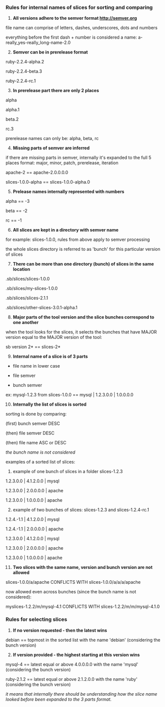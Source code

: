 ### Rules for internal names of slices for sorting and comparing

1) **All versions adhere to the semver format http://semver.org**

file name can comprise of letters, dashes, underscores, dots and numbers

everything before the first dash + number is considered a name: a-really_yes-really_long-name-2.0

2) **Semver can be in prerelease format**

ruby-2.2.4-alpha.2

ruby-2.2.4-beta.3

ruby-2.2.4-rc.1

3) **In prerelease part there are only 2 places**

alpha

alpha.1

beta.2

rc.3

prerelease names can only be: alpha, beta, rc

4) **Missing parts of semver are inferred**

if there are missing parts in semver, internally it's expanded to the full 5 places format:
major, minor, patch, prerelease, iteration

apache-2 == apache-2.0.0.0.0

slices-1.0.0-alpha == slices-1.0.0-alpha.0

5) **Prelease names internally represented with numbers**

alpha == -3

beta == -2

rc == -1

6) **All slices are kept in a directory with semver name** 

for example: slices-1.0.0, rules from above apply to semver processing

the whole slices directory is referred to as 'bunch' for this particular version of slices

7) **There can be more than one directory (bunch) of slices in the same location**

.sb/slices/slices-1.0.0

.sb/slices/my-slices-1.0.0

.sb/slices/slices-2.1.1

.sb/slices/other-slices-3.0.1-alpha.1

8) **Major parts of the tool version and the slice bunches correspond to one another**

when the tool looks for the slices, it selects the bunches that have MAJOR version equal to the MAJOR version of the tool:

sb version 2* == slices-2*

9) **Internal name of a slice is of 3 parts**

* file name in lower case

* file semver

* bunch semver  

ex: mysql-1.2.3 from slices-1.0.0 == mysql | 1.2.3.0.0 | 1.0.0.0.0

10) **Internally the list of slices is sorted**

sorting is done by comparing:

(first) bunch semver DESC

(then) file semver DESC

(then) file name ASC or DESC

*the bunch name is not considered*

examples of a sorted list of slices:

1) example of one bunch of slices in a folder slices-1.2.3

1.2.3.0.0 | 4.1.2.0.0 | mysql

1.2.3.0.0 | 2.0.0.0.0 | apache

1.2.3.0.0 | 1.0.0.0.0 | apache

2) example of two bunches of slices: slices-1.2.3 and slices-1.2.4-rc.1

1.2.4.-1.1 | 4.1.2.0.0 | mysql

1.2.4.-1.1 | 2.0.0.0.0 | apache

1.2.3.0.0 | 4.1.2.0.0 | mysql

1.2.3.0.0 | 2.0.0.0.0 | apache

1.2.3.0.0 | 1.0.0.0.0 | apache

11) **Two slices with the same name, version and bunch version are not allowed**

slices-1.0.0/a/apache CONFLICTS WITH slices-1.0.0/a/a/a/apache 

now allowed even across bunches (since the bunch name is not considered):

myslices-1.2.2/m/mysql-4.1 CONFLICTS WITH slices-1.2.2/m/m/mysql-4.1.0

### Rules for selecting slices

1) **If no version requested - then the latest wins**

debian == topmost in the sorted list with the name 'debian' (considering the bunch version)

2) **If version provided - the highest starting at this version wins**

mysql-4 == latest equal or above 4.0.0.0.0 with the name 'mysql' (considering the bunch version)

ruby-2.1.2 == latest equal or above 2.1.2.0.0 with the name 'ruby' (considering the bunch version)

*it means that internally there should be understanding how the slice name looked before been expanded to the 3 parts format.*
